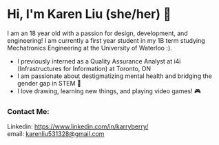 # Hi, I'm Karen Liu (she/her) 💜
I am an 18 year old with a passion for design, development, and engineering! I am currently a first year student in my 1B term studying Mechatronics Engineering at the University of Waterloo :). 
- I previously interned as a Quality Assurance Analyst at i4i (Infrastructures for Information) at Toronto, ON
- I am passionate about destigmatizing mental health and bridging the gender gap in STEM 💪
- I love drawing, learning new things, and playing video games! 🎮

### Contact Me:  
Linkedin: https://www.linkedin.com/in/karryberry/  
email: karenliu531328@gmail.com 
